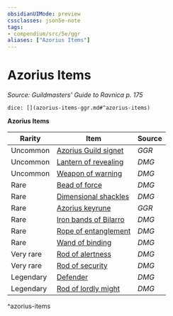 ```yaml
---
obsidianUIMode: preview
cssclasses: json5e-note
tags:
- compendium/src/5e/ggr
aliases: ["Azorius Items"]
---
```

# Azorius Items
*Source: Guildmasters' Guide to Ravnica p. 175* 

`dice: [](azorius-items-ggr.md#^azorius-items)`

**Azorius Items**

| Rarity | Item | Source |
|--------|------|--------|
| Uncommon | [Azorius Guild signet](compendium/items/azorius-guild-signet-ggr.md) | *GGR* |
| Uncommon | [Lantern of revealing](compendium/items/lantern-of-revealing.md) | *DMG* |
| Uncommon | [Weapon of warning](compendium/items/weapon-of-warning.md) | *DMG* |
| Rare | [Bead of force](compendium/items/bead-of-force.md) | *DMG* |
| Rare | [Dimensional shackles](compendium/items/dimensional-shackles.md) | *DMG* |
| Rare | [Azorius keyrune](compendium/items/azorius-keyrune-ggr.md) | *GGR* |
| Rare | [Iron bands of Bilarro](compendium/items/iron-bands-of-bilarro.md) | *DMG* |
| Rare | [Rope of entanglement](compendium/items/rope-of-entanglement.md) | *DMG* |
| Rare | [Wand of binding](compendium/items/wand-of-binding.md) | *DMG* |
| Very rare | [Rod of alertness](compendium/items/rod-of-alertness.md) | *DMG* |
| Very rare | [Rod of security](compendium/items/rod-of-security.md) | *DMG* |
| Legendary | [Defender](compendium/items/defender.md) | *DMG* |
| Legendary | [Rod of lordly might](compendium/items/rod-of-lordly-might.md) | *DMG* |
^azorius-items